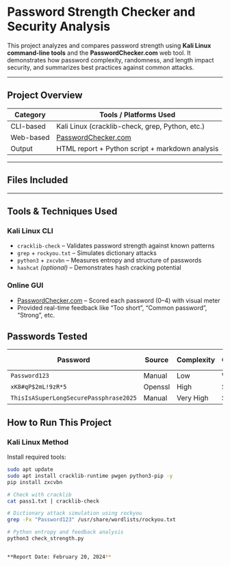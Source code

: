# Password Strength Checker and Security Analysis

This project analyzes and compares password strength using **Kali Linux command-line tools** and the **PasswordChecker.com** web tool. It demonstrates how password complexity, randomness, and length impact security, and summarizes best practices against common attacks.

---

## Project Overview

| Category       | Tools / Platforms Used                         |
|----------------|------------------------------------------------|
| CLI-based      | Kali Linux (cracklib-check, grep, Python, etc.)|
| Web-based      | [PasswordChecker.com](https://passwordchecker.com) |
| Output         | HTML report + Python script + markdown analysis|

---

## Files Included


---

## Tools & Techniques Used

### Kali Linux CLI
- `cracklib-check` – Validates password strength against known patterns
- `grep` + `rockyou.txt` – Simulates dictionary attacks
- `python3` + `zxcvbn` – Measures entropy and structure of passwords
- `hashcat` *(optional)* – Demonstrates hash cracking potential

### Online GUI
- [PasswordChecker.com](https://passwordchecker.com) – Scored each password (0–4) with visual meter
- Provided real-time feedback like “Too short”, “Common password”, “Strong”, etc.

## Passwords Tested

| Password                         | Source     | Complexity | Cracklib | Zxcvbn Score | Dictionary Match |
|----------------------------------|------------|------------|----------|--------------|------------------|
| `Password123`                    | Manual     | Low        | Weak     | 1/4          | Yes              |
| `xK8#qP$2mL!9zR*5`               | Openssl    | High       | Strong   | 4/4          | No               |
| `ThisIsASuperLongSecurePassphrase2025` | Manual | Very High | Strong   | 4/4          | No               |


## How to Run This Project

### Kali Linux Method

Install required tools:

```bash
sudo apt update
sudo apt install cracklib-runtime pwgen python3-pip -y
pip install zxcvbn

# Check with cracklib
cat pass1.txt | cracklib-check

# Dictionary attack simulation using rockyou
grep -Fx "Password123" /usr/share/wordlists/rockyou.txt

# Python entropy and feedback analysis
python3 check_strength.py


**Report Date: February 20, 2024**
